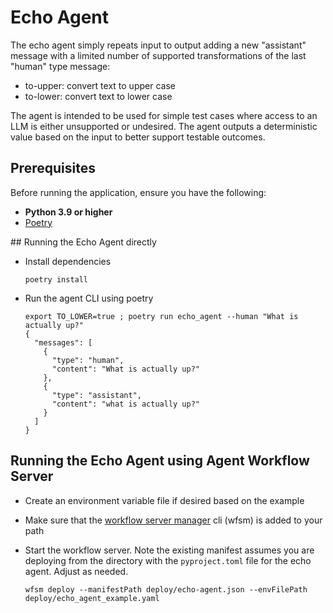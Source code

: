 # Echo Agent

The echo agent simply repeats input to output adding a new
"assistant" message with a limited number of supported
transformations of the last "human" type message:

  * to-upper: convert text to upper case
  * to-lower: convert text to lower case

The agent is intended to be used for simple test cases where
access to an LLM is either unsupported or undesired. The agent
outputs a deterministic value based on the input to better
support testable outcomes.

## Prerequisites

Before running the application, ensure you have the following:

- **Python 3.9 or higher**
- [Poetry](https://python-poetry.org/)

## Running the Echo Agent directly

* Install dependencies
    ```
    poetry install
    ```

* Run the agent CLI using poetry
    ```
    export TO_LOWER=true ; poetry run echo_agent --human "What is actually up?"
    {
      "messages": [
        {
          "type": "human",
          "content": "What is actually up?"
        },
        {
          "type": "assistant",
          "content": "what is actually up?"
        }
      ]
    }
    ```

## Running the Echo Agent using Agent Workflow Server

* Create an environment variable file if desired based on the example

* Make sure that the [workflow server manager](https://docs.agntcy.org/pages/agws/workflow_server_manager.html#getting-started) cli (wfsm) is added to your path

* Start the workflow server. Note the existing manifest assumes you are deploying from the directory with the `pyproject.toml` file for the echo agent. Adjust as needed.

    ```
    wfsm deploy --manifestPath deploy/echo-agent.json --envFilePath deploy/echo_agent_example.yaml
    ```
